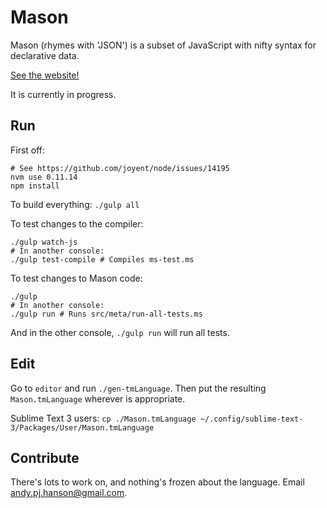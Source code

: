 # Mason

Mason (rhymes with 'JSON') is a subset of JavaScript with nifty syntax for declarative data.

[See the website!](http://andy-hanson.github.io/mason)

It is currently in progress.


## Run

First off:

	# See https://github.com/joyent/node/issues/14195
	nvm use 0.11.14
	npm install

To build everything: `./gulp all`

To test changes to the compiler:

	./gulp watch-js
	# In another console:
	./gulp test-compile # Compiles ms-test.ms

To test changes to Mason code:

	./gulp
	# In another console:
	./gulp run # Runs src/meta/run-all-tests.ms

And in the other console, `./gulp run` will run all tests.


## Edit

Go to `editor` and run `./gen-tmLanguage`.
Then put the resulting `Mason.tmLanguage` wherever is appropriate.

Sublime Text 3 users: `cp ./Mason.tmLanguage ~/.config/sublime-text-3/Packages/User/Mason.tmLanguage`


## Contribute

There's lots to work on, and nothing's frozen about the language.
Email <andy.pj.hanson@gmail.com>.
